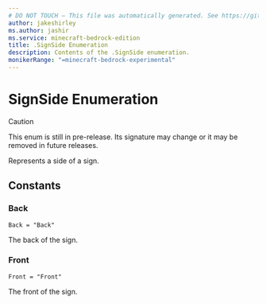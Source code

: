 ```yaml
---
# DO NOT TOUCH — This file was automatically generated. See https://github.com/mojang/minecraftapidocsgenerator to modify descriptions, examples, etc.
author: jakeshirley
ms.author: jashir
ms.service: minecraft-bedrock-edition
title: .SignSide Enumeration
description: Contents of the .SignSide enumeration.
monikerRange: "=minecraft-bedrock-experimental"
---
```

# SignSide Enumeration

> [!CAUTION]
> This enum is still in pre-release.  Its signature may change or it may be removed in future releases.

Represents a side of a sign.

## Constants
### **Back**
`Back = "Back"`

The back of the sign.
### **Front**
`Front = "Front"`

The front of the sign.
